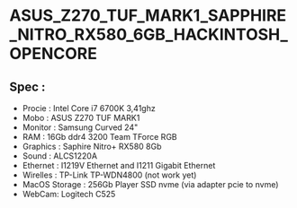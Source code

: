 # ASUS_Z270_TUF_MARK1_SAPPHIRE_NITRO_RX580_6GB_HACKINTOSH_OPENCORE
## Spec :
- Procie : Intel Core i7 6700K 3,41ghz
- Mobo : ASUS Z270 TUF MARK1
- Monitor : Samsung Curved 24"
- RAM : 16Gb ddr4 3200 Team TForce RGB
- Graphics : Saphire Nitro+ RX580 8Gb
- Sound : ALCS1220A
- Ethernet : I1219V Ethernet and I1211 Gigabit Ethernet
- Wirelles : TP-Link TP-WDN4800 (not work yet)
- MacOS Storage : 256Gb Player SSD nvme (via adapter pcie to nvme)
- WebCam: Logitech C525
